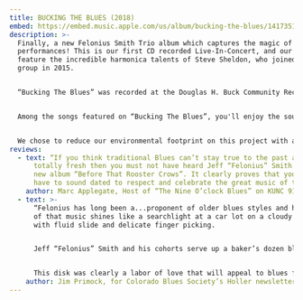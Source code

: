 ```yaml
---
title: BUCKING THE BLUES (2018)
embed: https://embed.music.apple.com/us/album/bucking-the-blues/1417351829?app=music
description: >-
  Finally, a new Felonius Smith Trio album which captures the magic of our live
  performances! This is our first CD recorded Live-In-Concert, and our first to
  feature the incredible harmonica talents of Steve Sheldon, who joined the
  group in 2015. 


  “Bucking The Blues” was recorded at the Douglas H. Buck Community Recreation Center in Littleton, Colorado on February 23, 2018. It was an evening which found the band in top form and the audience in high spirits. The album boasts 16 of our most requested songs, and captures a 75 minute concert on one disc! 


  Among the songs featured on “Bucking The Blues”, you'll enjoy the soulful vocals and nifty slide guitar work of Felonius Smith on the opening track, “Prodigal Son”; the dueling melodies of slide guitar and harmonica in a unique arrangement of “St. Louis Blues”. Four songs are propelled by the big toot of J. Scott Johnson's sousaphone, including “Down By The Riverside”, “Jealous Hearted Woman”, “Your Feet's Too Big” - and “Jelly Roll Baker” with the sousaphone laying down a mean rhumba beat! On “Spoonful”, the extended, improvised interplay between harmonica and baritone slide guitar is remarkable, as is the ominous growl of the upright bass played with a bow. Another treat is the vocal duet and funky tone of the 1930's National resonator mandolin on the jug band classic “Viola Lee Blues”; and finally a rip-roaring arrangement of the Blind Willie McTell standard “Statesboro Blues”. 


  We chose to reduce our environmental footprint on this project with a simple CD sleeve packaging. Click [HERE](https://feloniussmith.com/files/BuckLinerNotes2018.pdf) to view complete liner notes for all the details about the songs, instruments, plus art and production credits.
reviews:
  - text: “If you think traditional Blues can’t stay true to the past and still be
      totally fresh then you must not have heard Jeff “Felonius” Smith and his
      new album “Before That Rooster Crows”. It clearly proves that you don’t
      have to sound dated to respect and celebrate the great music of the past.”
    author: Marc Applegate, Host of “The Nine O’clock Blues” on KUNC 91.5FM
  - text: >-
      “Felonius has long been a...proponent of older blues styles and his love
      of that music shines like a searchlight at a car lot on a cloudy night,
      with fluid slide and delicate finger picking.


      Jeff “Felonius” Smith and his cohorts serve up a baker’s dozen blues tunes in pre-WWII style, including six originals, and the emphasis is on fun....


      This disk was clearly a labor of love that will appeal to blues fans who enjoy unamplified music played on the porch or street corner...Count me in. ”
    author: Jim Primock, for Colorado Blues Society’s Holler newsletter, Oct.-Nov. 2014
---
```

